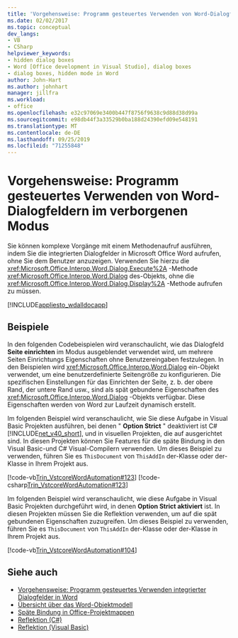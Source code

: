 ```yaml
---
title: 'Vorgehensweise: Programm gesteuertes Verwenden von Word-Dialogfeldern im verborgenen Modus'
ms.date: 02/02/2017
ms.topic: conceptual
dev_langs:
- VB
- CSharp
helpviewer_keywords:
- hidden dialog boxes
- Word [Office development in Visual Studio], dialog boxes
- dialog boxes, hidden mode in Word
author: John-Hart
ms.author: johnhart
manager: jillfra
ms.workload:
- office
ms.openlocfilehash: e32c97069e3400b447f8756f9638c9d88d38d99a
ms.sourcegitcommit: e98db44f3a33529b0ba188d24390efd09e548191
ms.translationtype: MT
ms.contentlocale: de-DE
ms.lasthandoff: 09/25/2019
ms.locfileid: "71255848"
---
```

# <a name="how-to-programmatically-use-word-dialog-boxes-in-hidden-mode"></a>Vorgehensweise: Programm gesteuertes Verwenden von Word-Dialogfeldern im verborgenen Modus
  Sie können komplexe Vorgänge mit einem Methodenaufruf ausführen, indem Sie die integrierten Dialogfelder in Microsoft Office Word aufrufen, ohne Sie dem Benutzer anzuzeigen. Verwenden Sie hierzu die <xref:Microsoft.Office.Interop.Word.Dialog.Execute%2A> -Methode <xref:Microsoft.Office.Interop.Word.Dialog> des-Objekts, ohne die <xref:Microsoft.Office.Interop.Word.Dialog.Display%2A> -Methode aufrufen zu müssen.

 [!INCLUDE[appliesto_wdalldocapp](../vsto/includes/appliesto-wdalldocapp-md.md)]

## <a name="examples"></a>Beispiele
 In den folgenden Codebeispielen wird veranschaulicht, wie das Dialogfeld **Seite einrichten** im Modus ausgeblendet verwendet wird, um mehrere Seiten Einrichtungs Eigenschaften ohne Benutzereingaben festzulegen. In den Beispielen wird <xref:Microsoft.Office.Interop.Word.Dialog> ein-Objekt verwendet, um eine benutzerdefinierte Seitengröße zu konfigurieren. Die spezifischen Einstellungen für das Einrichten der Seite, z. b. der obere Rand, der untere Rand usw., sind als spät gebundene Eigenschaften des <xref:Microsoft.Office.Interop.Word.Dialog> -Objekts verfügbar. Diese Eigenschaften werden von Word zur Laufzeit dynamisch erstellt.

 Im folgenden Beispiel wird veranschaulicht, wie Sie diese Aufgabe in Visual Basic Projekten ausführen, bei denen " **Option Strict** " deaktiviert ist C# [!INCLUDE[net_v40_short](../sharepoint/includes/net-v40-short-md.md)], und in visuellen Projekten, die auf ausgerichtet sind. In diesen Projekten können Sie Features für die späte Bindung in den Visual Basic-und C# Visual-Compilern verwenden. Um dieses Beispiel zu verwenden, führen Sie es `ThisDocument` von `ThisAddIn` der-Klasse oder der-Klasse in Ihrem Projekt aus.

 [!code-vb[Trin_VstcoreWordAutomation#123](../vsto/codesnippet/VisualBasic/Trin_VstcoreWordAutomationVB/ThisDocument.vb#123)]
 [!code-csharp[Trin_VstcoreWordAutomation#123](../vsto/codesnippet/CSharp/Trin_VstcoreWordAutomationCS/ThisDocument.cs#123)]

 Im folgenden Beispiel wird veranschaulicht, wie diese Aufgabe in Visual Basic Projekten durchgeführt wird, in denen **Option Strict aktiviert** ist. In diesen Projekten müssen Sie die Reflektion verwenden, um auf die spät gebundenen Eigenschaften zuzugreifen. Um dieses Beispiel zu verwenden, führen Sie es `ThisDocument` von `ThisAddIn` der-Klasse oder der-Klasse in Ihrem Projekt aus.

 [!code-vb[Trin_VstcoreWordAutomation#104](../vsto/codesnippet/VisualBasic/Trin_VstcoreWordAutomationVB/ThisDocument.vb#104)]

## <a name="see-also"></a>Siehe auch
- [Vorgehensweise: Programm gesteuertes Verwenden integrierter Dialogfelder in Word](../vsto/how-to-programmatically-use-built-in-dialog-boxes-in-word.md)
- [Übersicht über das Word-Objektmodell](../vsto/word-object-model-overview.md)
- [Späte Bindung in Office-Projektmappen](../vsto/late-binding-in-office-solutions.md)
- [Reflektion (C#)](/dotnet/csharp/programming-guide/concepts/reflection)
- [Reflektion (Visual Basic)](/dotnet/visual-basic/programming-guide/concepts/reflection)
